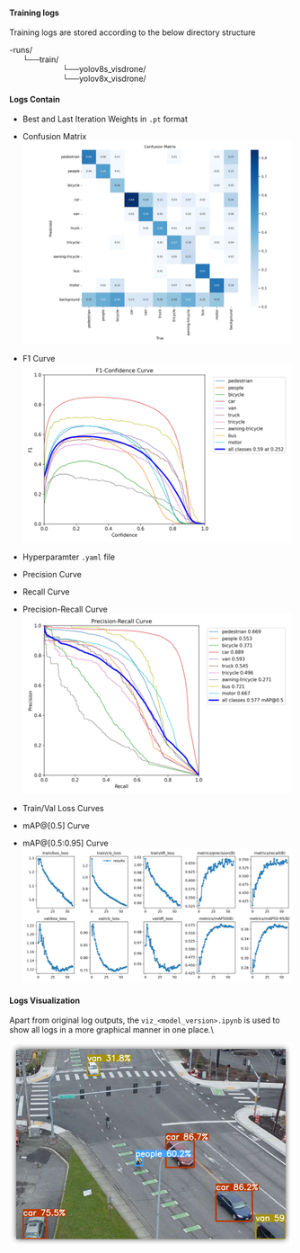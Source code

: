 

#### Training logs

Training logs are stored according to the below directory structure

-runs/\
&nbsp;&nbsp;&nbsp;&nbsp;&nbsp;&nbsp;└──train/\
&nbsp;&nbsp;&nbsp;&nbsp;&nbsp;&nbsp;&nbsp;&nbsp;&nbsp;&nbsp;&nbsp;&nbsp;&nbsp;&nbsp;&nbsp;&nbsp;&nbsp;&nbsp;&nbsp;&nbsp;&nbsp;&nbsp;&nbsp;&nbsp;└──yolov8s_visdrone/\
&nbsp;&nbsp;&nbsp;&nbsp;&nbsp;&nbsp;&nbsp;&nbsp;&nbsp;&nbsp;&nbsp;&nbsp;&nbsp;&nbsp;&nbsp;&nbsp;&nbsp;&nbsp;&nbsp;&nbsp;&nbsp;&nbsp;&nbsp;&nbsp;└──yolov8x_visdrone/


#### Logs Contain

  - Best and Last Iteration Weights in `.pt` format
  - Confusion Matrix
  ![Confusion Matrix](/Yolo-V8/confusion_matrix.png)
  - F1 Curve
  ![F1 Curve](/Yolo-V8/F1_curve.png)
  - Hyperparamter `.yaml` file
  - Precision Curve
  - Recall Curve
  - Precision-Recall Curve
  ![Precision-Recall Curve](/Yolo-V8/PR_curve.png)

  - Train/Val Loss Curves
  - mAP@[0.5] Curve
  - mAP@[0.5:0.95] Curve
  ![mAP@[0.5:0.95] Curve](/Yolo-V8/results.png)

#### Logs Visualization

Apart from original log outputs, the `viz_<model_version>.ipynb` is used to show all logs in a more graphical manner in one place.\



![Predicted Image](/images/Det2.png)



